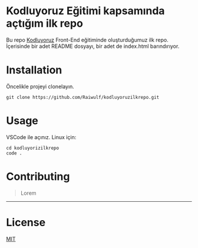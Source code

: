 # Kodluyoruz Eğitimi kapsamında açtığım ilk repo

Bu repo [Kodluyoruz](https://www.kodluyoruz.org/) Front-End eğitiminde oluşturduğumuz ilk repo. İçerisinde bir adet README dosyayı, bir adet de index.html barındırıyor.

# Installation

Öncelikle projeyi clonelayın.

```
git clone https://github.com/Raiwulf/kodluyoruzilkrepo.git
```

# Usage
VSCode ile açınız.
Linux için:
```
cd kodluyorizilkrepo
code .
```
# Contributing
>Lorem
___
# License
[MIT](https://github.com/Raiwulf/kodluyoruzilkrepo/blob/master/LICENSE)